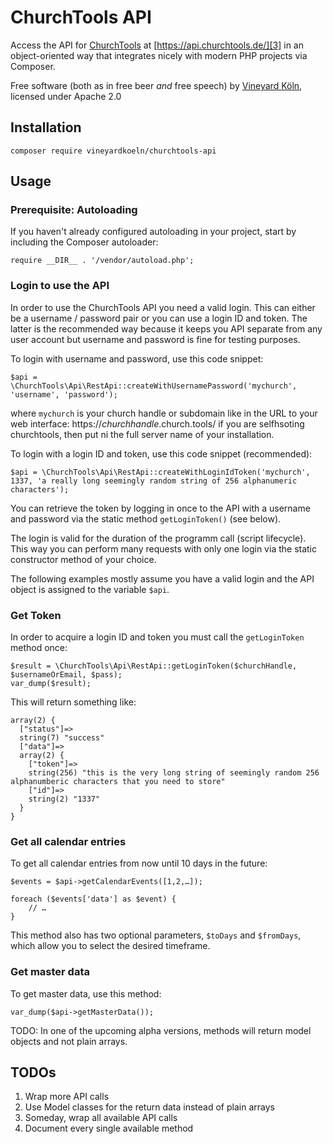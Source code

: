 # ChurchTools API

Access the API for [ChurchTools][1] at [https://api.churchtools.de/][3] in an object-oriented way that integrates nicely with modern PHP projects via Composer.

Free software (both as in free beer *and* free speech) by [Vineyard Köln][2], licensed under Apache 2.0

[1]: https://church.tools/
[2]: https://vineyard.koeln/
[3]: https://api.churchtools.de/

## Installation

`composer require vineyardkoeln/churchtools-api`

## Usage

### Prerequisite: Autoloading

If you haven't already configured autoloading in your project, start by including the Composer autoloader:

```
require __DIR__ . '/vendor/autoload.php';
``` 

### Login to use the API

In order to use the ChurchTools API you need a valid login. This can either be a username / password pair
or you can use a login ID and token. The latter is the recommended way because it keeps you API
separate from any user account but username and password is fine for testing purposes.

To login with username and password, use this code snippet:
```
$api = \ChurchTools\Api\RestApi::createWithUsernamePassword('mychurch', 'username', 'password');
```
where `mychurch` is your church handle or subdomain like in the URL to your web interface: https://_churchhandle_.church.tools/
if you are selfhsoting churchtools, then put ni the full server name of your installation.

To login with a login ID and token, use this code snippet (recommended):
```
$api = \ChurchTools\Api\RestApi::createWithLoginIdToken('mychurch', 1337, 'a really long seemingly random string of 256 alphanumeric characters');
```
You can retrieve the token by logging in once to the API with a username and password via the static method `getLoginToken()` (see below).

The login is valid for the duration of the programm call (script lifecycle). This way you can perform many requests with
only one login via the static constructor method of your choice.

The following examples mostly assume you have a valid login and the API object is assigned to the variable `$api`. 

### Get Token

In order to acquire a login ID and token you must call the `getLoginToken` method once:

```
$result = \ChurchTools\Api\RestApi::getLoginToken($churchHandle, $usernameOrEmail, $pass);
var_dump($result);
```

This will return something like: 
```
array(2) {
  ["status"]=>
  string(7) "success"
  ["data"]=>
  array(2) {
    ["token"]=>
    string(256) "this is the very long string of seemingly random 256 alphanumberic characters that you need to store"
    ["id"]=>
    string(2) "1337"
  }
}
```

### Get all calendar entries

To get all calendar entries from now until 10 days in the future:
```
$events = $api->getCalendarEvents([1,2,…]);

foreach ($events['data'] as $event) {
    // …
}
```

This method also has two optional parameters, `$toDays` and `$fromDays`, which allow you to select the desired timeframe.

### Get master data

To get master data, use this method:

```
var_dump($api->getMasterData());
```

TODO: In one of the upcoming alpha versions, methods will return model objects and not plain arrays.

## TODOs

1. Wrap more API calls
1. Use Model classes for the return data instead of plain arrays
1. Someday, wrap all available API calls
1. Document every single available method
